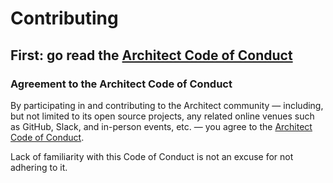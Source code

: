 # Contributing

## First: go read the [Architect Code of Conduct](/.github/code_of_conduct.md)

### Agreement to the Architect Code of Conduct
By participating in and contributing to the Architect community — including, but not limited to its open source projects, any related online venues such as GitHub, Slack, and in-person events, etc. — you agree to the [Architect Code of Conduct](/.github/code_of_conduct.md).

Lack of familiarity with this Code of Conduct is not an excuse for not adhering to it.
